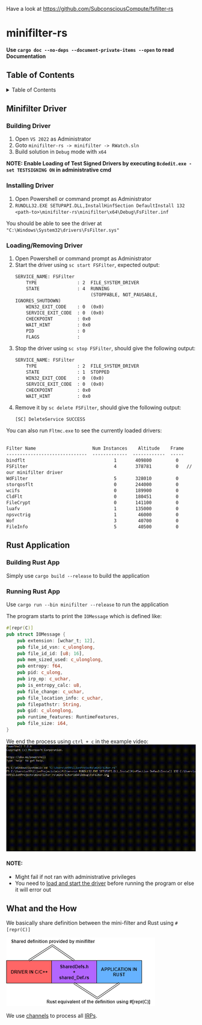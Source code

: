 Have a look at https://github.com/SubconsciousCompute/fsfilter-rs

# minifilter-rs

**Use `cargo doc --no-deps --document-private-items --open` to read Documentation**

## Table of Contents

<details>
    <summary>Table of Contents</summary>

- [Minifilter Driver](https://github.com/sn99/minifilter-rs#minifilter-driver)
    - [Building Driver](https://github.com/sn99/minifilter-rs#building-driver)
    - [Installing Driver](https://github.com/sn99/minifilter-rs#building-driver)
    - [Loading/Removing Driver](https://github.com/sn99/minifilter-rs#loadingremoving-driver)
- [Rust Application](https://github.com/sn99/minifilter-rs#rust-application)
    - [Building Rust App](https://github.com/sn99/minifilter-rs#building-rust-app)
    - [Running Rust App](https://github.com/sn99/minifilter-rs#running-rust-app)
- [What and the How](https://github.com/sn99/minifilter-rs#what-and-the-how)

</details>

## Minifilter Driver

### Building Driver

1. Open `VS 2022` as Administrator
2. Goto `minifilter-rs -> minifilter -> RWatch.sln`
3. Build solution in `Debug` mode with `x64`

**NOTE: Enable Loading of Test Signed Drivers by executing `Bcdedit.exe -set TESTSIGNING ON` in administrative cmd**

### Installing Driver

1. Open Powershell or command prompt as Administrator
2. `RUNDLL32.EXE SETUPAPI.DLL,InstallHinfSection DefaultInstall 132 <path-to>\minifilter-rs\minifilter\x64\Debug\FsFilter.inf`

You should be able to see the driver at `"C:\Windows\System32\drivers\FsFilter.sys"`

### Loading/Removing Driver

1. Open Powershell or command prompt as Administrator
2. Start the driver using `sc start FSFilter`, expected output:
    ```
   SERVICE_NAME: FSFilter
        TYPE               : 2  FILE_SYSTEM_DRIVER
        STATE              : 4  RUNNING
                                (STOPPABLE, NOT_PAUSABLE, IGNORES_SHUTDOWN)
        WIN32_EXIT_CODE    : 0  (0x0)
        SERVICE_EXIT_CODE  : 0  (0x0)
        CHECKPOINT         : 0x0
        WAIT_HINT          : 0x0
        PID                : 0
        FLAGS              :
   ```
3. Stop the driver using `sc stop FSFilter`, should give the following output:
    ```
   SERVICE_NAME: FSFilter
        TYPE               : 2  FILE_SYSTEM_DRIVER
        STATE              : 1  STOPPED
        WIN32_EXIT_CODE    : 0  (0x0)
        SERVICE_EXIT_CODE  : 0  (0x0)
        CHECKPOINT         : 0x0
        WAIT_HINT          : 0x0
   ```
4. Remove it by `sc delete FSFilter`, should give the following output:
     ```
   [SC] DeleteService SUCCESS
   ```   

You can also run `Fltmc.exe` to see the currently loaded drivers:

```

Filter Name                     Num Instances    Altitude    Frame
------------------------------  -------------  ------------  -----
bindflt                                 1       409800         0
FSFilter                                4       378781         0   // our minifilter driver
WdFilter                                5       328010         0
storqosflt                              0       244000         0
wcifs                                   0       189900         0
CldFlt                                  0       180451         0
FileCrypt                               0       141100         0
luafv                                   1       135000         0
npsvctrig                               1        46000         0
Wof                                     3        40700         0
FileInfo                                5        40500         0
```

## Rust Application

### Building Rust App

Simply use `cargo build --release` to build the application

### Running Rust App

Use `cargo run --bin minifilter --release` to run the application

The program starts to print the `IOMessage` which is defined like:

```rust
#[repr(C)]
pub struct IOMessage {
    pub extension: [wchar_t; 12],
    pub file_id_vsn: c_ulonglong,
    pub file_id_id: [u8; 16],
    pub mem_sized_used: c_ulonglong,
    pub entropy: f64,
    pub pid: c_ulong,
    pub irp_op: c_uchar,
    pub is_entropy_calc: u8,
    pub file_change: c_uchar,
    pub file_location_info: c_uchar,
    pub filepathstr: String,
    pub gid: c_ulonglong,
    pub runtime_features: RuntimeFeatures,
    pub file_size: i64,
}
```

We end the process using `ctrl + c` in the example video:
![video](readme_resources/example.gif)

#### NOTE:

- Might fail if not ran with administrative privileges
- You need to [load and start the driver]((https://github.com/sn99/minifilter-rs#loadingremoving-driver)) before running
  the program or else it will error out

## What and the How

We basically share definition between the mini-filter and Rust using `#[repr(C)]`

![shared_def](readme_resources/shared_def.png)

We use [channels](https://doc.rust-lang.org/std/sync/mpsc/fn.channel.html) to process
all [IRPs](https://docs.microsoft.com/en-us/windows-hardware/drivers/ifs/irps-are-different-from-fast-i-o).
